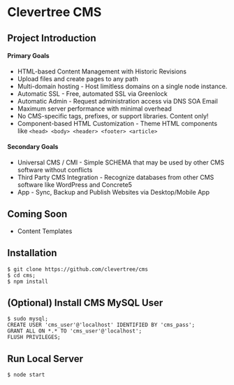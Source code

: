 # Clevertree CMS


## Project Introduction



#### Primary Goals

* HTML-based Content Management with Historic Revisions
* Upload files and create pages to any path
* Multi-domain hosting - Host limitless domains on a single node instance. 
* Automatic SSL - Free, automated SSL via Greenlock
* Automatic Admin - Request administration access via DNS SOA Email
* Maximum server performance with minimal overhead
* No CMS-specific tags, prefixes, or support libraries. Content only!
* Component-based HTML Customization - Theme HTML components like `<head> <body> <header> <footer> <article>`
 
#### Secondary Goals

* Universal CMS / CMI - Simple SCHEMA that may be used by other CMS software without conflicts
* Third Party CMS Integration - Recognize databases from other CMS software like WordPress and Concrete5
* App - Sync, Backup and Publish Websites via Desktop/Mobile App

## Coming Soon
* Content Templates


## Installation

```
$ git clone https://github.com/clevertree/cms
$ cd cms;
$ npm install
```
## (Optional) Install CMS MySQL User

```
$ sudo mysql;
CREATE USER 'cms_user'@'localhost' IDENTIFIED BY 'cms_pass';
GRANT ALL ON *.* TO 'cms_user'@'localhost';
FLUSH PRIVILEGES;
```

## Run Local Server

```
$ node start
```
